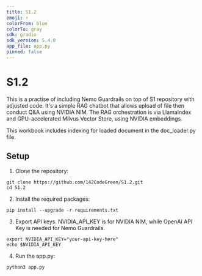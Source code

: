 ```yaml
---
title: S1.2
emoji: ⚡
colorFrom: blue
colorTo: gray
sdk: gradio
sdk_version: 5.4.0
app_file: app.py
pinned: false
---
```


# S1.2

This is a practise of including Nemo Guardrails on top of S1 repository with adjusted code. It's a simple RAG chatbot that allows upload of file then conduct Q&A using NVIDIA NIM.  The RAG orchestration is via LlamaIndex and GPU-accelerated Milvus Vector Store, using NVIDIA embeddings. 

This workbook includes indexing for loaded document in the doc_loader.py file.

## Setup

1. Clone the repository:
```
git clone https://github.com/142CodeGreen/S1.2.git
cd S1.2
```

2. Install the required packages:
```
pip install --upgrade -r requirements.txt
```

3. Export API keys. NVIDIA_API_KEY is for NVIDIA NIM, while OpenAI API Key is needed for Nemo Guardrails. 
```
export NVIDIA_API_KEY="your-api-key-here"
echo $NVIDIA_API_KEY

```

4. Run the app.py:
```
python3 app.py
```
